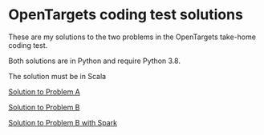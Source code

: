 # OpenTargets coding test solutions

These are my solutions to the two problems in the OpenTargets take-home coding test. 

Both solutions are in Python and require Python 3.8.

The solution must be in Scala

[Solution to Problem A](problem_a/)

[Solution to Problem B](problem_b/)

[Solution to Problem B with Spark](problem_b_spark/)
